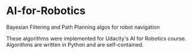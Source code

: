 # AI-for-Robotics
 Bayesian Filtering and Path Planning algos for robot navigation

These algorithms were implemented for Udacity's AI for Robotics course. Algorithms are written in Python and  are self-contained.
